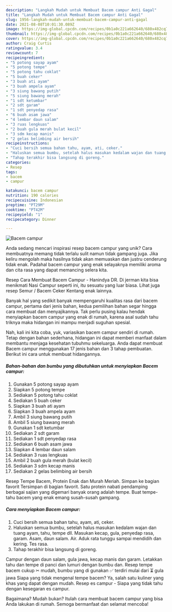 ```yaml
---
description: "Langkah Mudah untuk Membuat Bacem campur Anti Gagal"
title: "Langkah Mudah untuk Membuat Bacem campur Anti Gagal"
slug: 1956-langkah-mudah-untuk-membuat-bacem-campur-anti-gagal
date: 2021-08-08T10:01:30.089Z
image: https://img-global.cpcdn.com/recipes/0b1a0c221a662640/680x482cq70/bacem-campur-foto-resep-utama.jpg
thumbnail: https://img-global.cpcdn.com/recipes/0b1a0c221a662640/680x482cq70/bacem-campur-foto-resep-utama.jpg
cover: https://img-global.cpcdn.com/recipes/0b1a0c221a662640/680x482cq70/bacem-campur-foto-resep-utama.jpg
author: Craig Curtis
ratingvalue: 3.4
reviewcount: 7
recipeingredient:
- "5 potong sayap ayam"
- "5 potong tempe"
- "5 potong tahu coklat"
- "5 buah ceker"
- "3 buah ati ayam"
- "3 buah ampela ayam"
- "3 siung bawang putih"
- "5 siung bawang merah"
- "1 sdt ketumbar"
- "2 sdt garam"
- "1 sdt penyedap rasa"
- "6 buah asam jawa"
- "4 lembar daun salam"
- "3 ruas lengkuas"
- "2 buah gula merah bulat kecil"
- "3 sdm kecap manis"
- "2 gelas belimbing air bersih"
recipeinstructions:
- "Cuci bersih semua bahan tahu, ayam, ati, ceker."
- "Haluskan semua bumbu, setelah halus masukan kedalam wajan dan tuang ayam, tahu, tempe dll. Masukan kecap, gula, penyedap rasa, garam. Asam, daun salam. Air. Aduk rata tunggu sampai mendidih dan kering. Tes rasa."
- "Tahap terakhir bisa langsung di goreng."
categories:
- Resep
tags:
- bacem
- campur

katakunci: bacem campur 
nutrition: 190 calories
recipecuisine: Indonesian
preptime: "PT29M"
cooktime: "PT42M"
recipeyield: "1"
recipecategory: Dinner

---
```



![Bacem campur](https://img-global.cpcdn.com/recipes/0b1a0c221a662640/680x482cq70/bacem-campur-foto-resep-utama.jpg)

Anda sedang mencari inspirasi resep bacem campur yang unik? Cara membuatnya memang tidak terlalu sulit namun tidak gampang juga. Jika keliru mengolah maka hasilnya tidak akan memuaskan dan justru cenderung tidak enak. Padahal bacem campur yang enak selayaknya memiliki aroma dan cita rasa yang dapat memancing selera kita.

Resep Cara Membuat Bacem Campur - Hanindya DR. Di jerman kita bisa menikmati Nasi Campur seperti ini, itu sesuatu yang luar biasa. Lihat juga resep Semur / Bacem Ceker Kentang enak lainnya.

Banyak hal yang sedikit banyak mempengaruhi kualitas rasa dari bacem campur, pertama dari jenis bahan, kedua pemilihan bahan segar hingga cara membuat dan menyajikannya. Tak perlu pusing kalau hendak menyiapkan bacem campur yang enak di rumah, karena asal sudah tahu triknya maka hidangan ini mampu menjadi suguhan spesial.


Nah, kali ini kita coba, yuk, variasikan bacem campur sendiri di rumah. Tetap dengan bahan sederhana, hidangan ini dapat memberi manfaat dalam membantu menjaga kesehatan tubuhmu sekeluarga. Anda dapat membuat Bacem campur menggunakan 17 jenis bahan dan 3 tahap pembuatan. Berikut ini cara untuk membuat hidangannya.

<!--inarticleads1-->

##### Bahan-bahan dan bumbu yang dibutuhkan untuk menyiapkan Bacem campur:

1. Gunakan 5 potong sayap ayam
1. Siapkan 5 potong tempe
1. Sediakan 5 potong tahu coklat
1. Sediakan 5 buah ceker
1. Siapkan 3 buah ati ayam
1. Siapkan 3 buah ampela ayam
1. Ambil 3 siung bawang putih
1. Ambil 5 siung bawang merah
1. Gunakan 1 sdt ketumbar
1. Sediakan 2 sdt garam
1. Sediakan 1 sdt penyedap rasa
1. Sediakan 6 buah asam jawa
1. Siapkan 4 lembar daun salam
1. Sediakan 3 ruas lengkuas
1. Ambil 2 buah gula merah (bulat kecil)
1. Sediakan 3 sdm kecap manis
1. Sediakan 2 gelas belimbing air bersih


Resep Tempe Bacem, Protein Enak dan Murah Meriah. Simpan ke bagian favorit Tersimpan di bagian favorit. Satu protein nabati pendamping berbagai sajian yang digemari banyak orang adalah tempe. Buat tempe-tahu bacem yang enak emang susah-susah gampang. 

<!--inarticleads2-->

##### Cara menyiapkan Bacem campur:

1. Cuci bersih semua bahan tahu, ayam, ati, ceker.
1. Haluskan semua bumbu, setelah halus masukan kedalam wajan dan tuang ayam, tahu, tempe dll. Masukan kecap, gula, penyedap rasa, garam. Asam, daun salam. Air. Aduk rata tunggu sampai mendidih dan kering. Tes rasa.
1. Tahap terakhir bisa langsung di goreng.


Campur dengan daun salam, gula jawa, kecap manis dan garam. Letakkan tahu dan tempe di panci dan lumuri dengan bumbu dan. Resep tempe bacem cukup ✂ mudah, bumbu yang di gunakan ✅ terdiri mulai dari ⏳ gula jawa Siapa yang tidak mengenal tempe bacem? Ya, salah satu kuliner yang khas yang dapat dengan mudah. Resep es campur - Siapa yang tidak tahu dengan kesegaran es campur. 

Bagaimana? Mudah bukan? Itulah cara membuat bacem campur yang bisa Anda lakukan di rumah. Semoga bermanfaat dan selamat mencoba!
